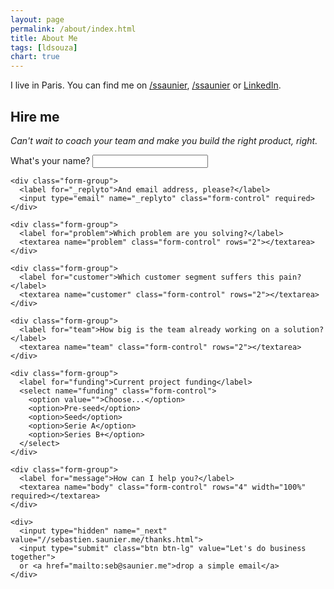 ```yaml
---
layout: page
permalink: /about/index.html
title: About Me
tags: [ldsouza]
chart: true
---
```

<section class="inner">

  <p>
    I live in Paris. You can find me on
    <a href="https://twitter.com/intent/follow?screen_name=ssaunier"><i class="icon-twitter"></i>/ssaunier</a>,
    <a href="https://github.com/ssaunier"><i class="icon-github"></i>/ssaunier</a>
    or <a href="https://www.linkedin.com/in/sebastiensaunier">LinkedIn</a>.
  </p>

  <h1>Hire me</h1>

  <p>
    <em>
    Can't wait to coach your team and make you build the right product, right.
    </em>
  </p>

  <form action="//formspree.io/seb@saunier.me" role="form" method="POST">
    <div class="form-group">
      <label for="name">What's your name?</label>
      <input type="text" name="name" class="form-control" required>
    </div>

    <div class="form-group">
      <label for="_replyto">And email address, please?</label>
      <input type="email" name="_replyto" class="form-control" required>
    </div>

    <div class="form-group">
      <label for="problem">Which problem are you solving?</label>
      <textarea name="problem" class="form-control" rows="2"></textarea>
    </div>

    <div class="form-group">
      <label for="customer">Which customer segment suffers this pain?</label>
      <textarea name="customer" class="form-control" rows="2"></textarea>
    </div>

    <div class="form-group">
      <label for="team">How big is the team already working on a solution?</label>
      <textarea name="team" class="form-control" rows="2"></textarea>
    </div>

    <div class="form-group">
      <label for="funding">Current project funding</label>
      <select name="funding" class="form-control">
        <option value="">Choose...</option>
        <option>Pre-seed</option>
        <option>Seed</option>
        <option>Serie A</option>
        <option>Series B+</option>
      </select>
    </div>

    <div class="form-group">
      <label for="message">How can I help you?</label>
      <textarea name="body" class="form-control" rows="4" width="100%" required></textarea>
    </div>

    <div>
      <input type="hidden" name="_next" value="//sebastien.saunier.me/thanks.html">
      <input type="submit" class="btn btn-lg" value="Let's do business together">
      or <a href="mailto:seb@saunier.me">drop a simple email</a>
    </div>
  </form>
</section>
